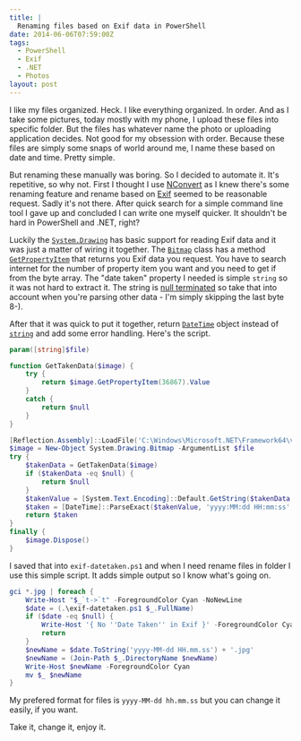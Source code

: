 ```yaml
---
title: |
  Renaming files based on Exif data in PowerShell
date: 2014-06-06T07:59:00Z
tags:
  - PowerShell
  - Exif
  - .NET
  - Photos
layout: post
---
```

I like my files organized. Heck. I like everything organized. In order. And as I take some pictures, today mostly with my phone, I upload these files into specific folder. But the files has whatever name the photo or uploading application decides. Not good for my obsession with order. Because these files are simply some snaps of world around me, I name these based on date and time. Pretty simple. 

<!-- excerpt -->

But renaming these manually was boring. So I decided to automate it. It's repetitive, so why not. First I thought I use [NConvert][1] as I knew there's some renaming feature and rename based on [Exif][8] seemed to be reasonable request. Sadly it's not there. After quick search for a simple command line tool I gave up and concluded I can write one myself quicker. It shouldn't be hard in PowerShell and .NET, right?

Luckily the [`System.Drawing`][2] has basic support for reading Exif data and it was just a matter of wiring it together. The [`Bitmap`][3] class has a method [`GetPropertyItem`][4] that returns you Exif data you request. You have to search internet for the number of property item you want and you need to get if from the byte array. The "date taken" property I needed is simple `string` so it was not hard to extract it. The string is [null terminated][5] so take that into account when you're parsing other data - I'm simply skipping the last byte 8-).

After that it was quick to put it together, return [`DateTime`][6] object instead of [`string`][7] and add some error handling. Here's the script.

```powershell
param([string]$file)

function GetTakenData($image) {
	try {
		return $image.GetPropertyItem(36867).Value
	}	
	catch {
		return $null
	}
}

[Reflection.Assembly]::LoadFile('C:\Windows\Microsoft.NET\Framework64\v4.0.30319\System.Drawing.dll') | Out-Null
$image = New-Object System.Drawing.Bitmap -ArgumentList $file
try {
	$takenData = GetTakenData($image)
	if ($takenData -eq $null) {
		return $null
	}
	$takenValue = [System.Text.Encoding]::Default.GetString($takenData, 0, $takenData.Length - 1)
	$taken = [DateTime]::ParseExact($takenValue, 'yyyy:MM:dd HH:mm:ss', $null)
	return $taken
}
finally {
	$image.Dispose()
}
```

I saved that into `exif-datetaken.ps1` and when I need rename files in folder I use this simple script. It adds simple output so I know what's going on.

```powershell
gci *.jpg | foreach {
	Write-Host "$_`t->`t" -ForegroundColor Cyan -NoNewLine 
	$date = (.\exif-datetaken.ps1 $_.FullName)
	if ($date -eq $null) {
		Write-Host '{ No ''Date Taken'' in Exif }' -ForegroundColor Cyan	
		return
	}
	$newName = $date.ToString('yyyy-MM-dd HH.mm.ss') + '.jpg'
	$newName = (Join-Path $_.DirectoryName $newName)
	Write-Host $newName -ForegroundColor Cyan
	mv $_ $newName
}
``` 

My prefered format for files is `yyyy-MM-dd hh.mm.ss` but you can change it easily, if you want.

Take it, change it, enjoy it.

[1]: http://www.xnview.com/en/nconvert/
[2]: http://msdn.microsoft.com/en-us/library/system.drawing.aspx
[3]: http://msdn.microsoft.com/en-us/library/system.drawing.bitmap.aspx
[4]: http://msdn.microsoft.com/en-us/library/system.drawing.image.getpropertyitem.aspx
[5]: http://en.wikipedia.org/wiki/Null-terminated_string
[6]: http://msdn.microsoft.com/en-us/library/system.datetime.aspx
[7]: http://msdn.microsoft.com/en-us/library/system.string.aspx
[8]: http://en.wikipedia.org/wiki/Exchangeable_image_file_format